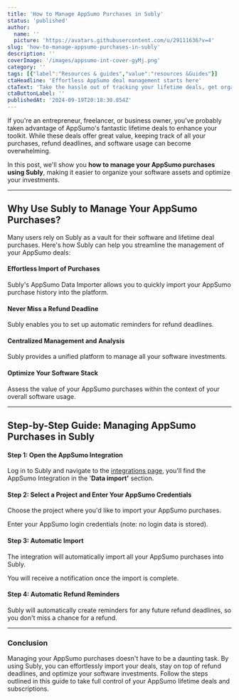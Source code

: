 ```yaml
---
title: 'How to Manage AppSumo Purchases in Subly'
status: 'published'
author:
  name: ''
  picture: 'https://avatars.githubusercontent.com/u/29111636?v=4'
slug: 'how-to-manage-appsumo-purchases-in-subly'
description: ''
coverImage: '/images/appsumo-int-cover-gyMj.png'
category: ''
tags: [{"label":"Resources & guides","value":"resources &Guides"}]
ctaHeadline: 'Effortless AppSumo deal management starts here'
ctaText: 'Take the hassle out of tracking your lifetime deals, get organized and make the most of your software investments.'
ctaButtonLabel: ''
publishedAt: '2024-09-19T20:18:30.854Z'
---
```


If you're an entrepreneur, freelancer, or business owner, you've probably taken advantage of AppSumo's fantastic lifetime deals to enhance your toolkit. While these deals offer great value, keeping track of all your purchases, refund deadlines, and software usage can become overwhelming.

In this post, we'll show you **how to manage your AppSumo purchases using Subly**, making it easier to organize your software assets and optimize your investments.

---

## Why Use Subly to Manage Your AppSumo Purchases?

Many users rely on Subly as a vault for their software and lifetime deal purchases. Here's how Subly can help you streamline the management of your AppSumo deals:

#### Effortless Import of Purchases

Subly's AppSumo Data Importer allows you to quickly import your AppSumo purchase history into the platform.

#### Never Miss a Refund Deadline

Subly enables you to set up automatic reminders for refund deadlines.

#### Centralized Management and Analysis

Subly provides a unified platform to manage all your software investments.

#### Optimize Your Software Stack

Assess the value of your AppSumo purchases within the context of your overall software usage.

---

## Step-by-Step Guide: Managing AppSumo Purchases in Subly

#### Step 1: Open the AppSumo Integration

Log in to Subly and navigate to the [integrations page](https://web.subly.app/settings?tab=3), you'll find the AppSumo Integration in the '**Data import'** section.

#### **Step 2:** Select a Project and Enter Your AppSumo Credentials

Choose the project where you'd like to import your AppSumo purchases.

Enter your AppSumo login credentials (note: no login data is stored).

#### **Step 3: Automatic Import**

The integration will automatically import all your AppSumo purchases into Subly.

You will receive a notification once the import is complete.

#### **Step 4:** Automatic Refund Reminders

Subly will automatically create reminders for any future refund deadlines, so you don't miss a chance for a refund.

---

### Conclusion

Managing your AppSumo purchases doesn't have to be a daunting task. By using Subly, you can effortlessly import your deals, stay on top of refund deadlines, and optimize your software investments. Follow the steps outlined in this guide to take full control of your AppSumo lifetime deals and subscriptions.
